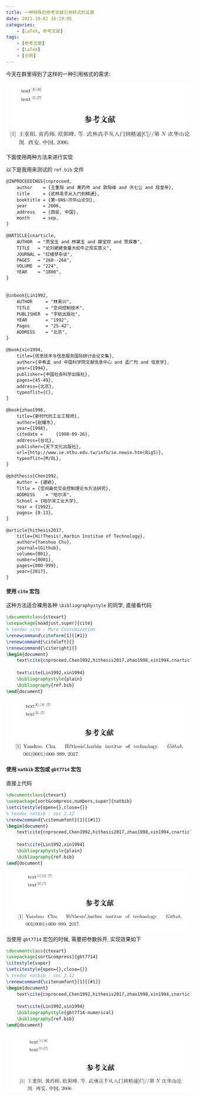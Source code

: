 ```yaml
---
title: 一种特殊的参考文献引用样式的设置
date: 2021-10-02 16:19:05
categories: 
    - [LaTeX, 参考文献]
tags:
    - [参考文献]
    - [LaTeX]
    - [示例]
---
```


今天在群里得到了这样的一种引用格式的需求:

![](https://raw.githubusercontent.com/syvshc/image/master/postimg/extcite/20211002163210.png)

下面使用两种方法来进行实现

<!-- more -->

以下是我用来测试的 `ref.bib` 文件

```text
@INPROCEEDINGS{cnproceed,
	author    = {王重阳 and 黄药师 and 欧阳峰 and 洪七公 and 段皇帝},
	title     = {武林高手从入门到精通},
	booktitle = {第~$N$~次华山论剑},
	year      = 2006,
	address   = {西安, 中国},
	month     = sep,
}

@ARTICLE{cnarticle,
	AUTHOR  = "贾宝玉 and 林黛玉 and 薛宝钗 and 贾探春",
	TITLE   = "论刘姥姥食量大如牛之现实意义",
	JOURNAL = "红楼梦杂谈",
	PAGES   = "260--266",
	VOLUME  = "224",
	YEAR    = "1800",
}


@inbook{Lin1992,
	AUTHOR     = "林来兴",
	TITLE      = "空间控制技术",
	PUBLISHER  = "宇航出版社",
	YEAR       = "1992",
	Pages      = "25-42",
	ADDRESS    = "北京",
}

@book{xin1994,
	title={信息技术与信息服务国际研讨会论文集},
	author={辛希孟 and 中国科学院文献信息中心 and 孟广均 and 信息学},
	year={1994},
	publisher={中国社会科学出版社},
	pages={45-49},
	address={北京},
	typeoflit={C},
}

@book{zhao1998,
	title={新时代的工业工程师},
	author={赵耀东},
	year={1998},
	citedate =     {1998-09-26},
	address={台北},
	publisher={天下文化出版社},
	url={http://www.ie.nthu.edu.tw/info/ie.newie.htm(Big5)},
	typeoflit={M/OL},
}

@phdthesis{Chen1992,
	Author = {谌颖},
	Title = {空间最优交会控制理论与方法研究},
	ADDRESS    = "哈尔滨",
	School = {哈尔滨工业大学},
	Year = {1992},
	pages= {8-13},
}

@article{hithesis2017,
	title={Hi!Thesis!,Harbin Institue of Technology},
	author={Yanshuo Chu},
	journal={Github},
	volume={001},
	number={0001},
	pages={000-999},
	year={2017},
}
```

#### 使用 `cite` 宏包

这种方法适合裸用各种 `\bibliographystyle` 的同学, 直接看代码

```latex
\documentclass{ctexart}
\usepackage[noadjust,super]{cite}
% texdoc cite : More Customization
\renewcommand\citeform[1]{[#1]}
\renewcommand{\citeleft}{}
\renewcommand{\citeright}{}
\begin{document}
    text\cite{cnproceed,Chen1992,hithesis2017,zhao1998,xin1994,cnarticle}

    text\cite{Lin1992,xin1994}
    \bibliographystyle{plain}
    \bibliography{ref.bib}
\end{document}
```

![](https://raw.githubusercontent.com/syvshc/image/master/postimg/extcite/20211002165243.png)

#### 使用 `natbib` 宏包或 `gbt7714` 宏包

直接上代码

```latex
\documentclass{ctexart}
\usepackage[sort&compress,numbers,super]{natbib}
\setcitestyle{open={},close={}}
% texdoc natbib : sec 2.12
\renewcommand{\citenumfont}[1]{[#1]}
\begin{document}
    text\cite{cnproceed,Chen1992,hithesis2017,zhao1998,xin1994,cnarticle}

    text\cite{Lin1992,xin1994}
    \bibliographystyle{plain}
    \bibliography{ref.bib}
\end{document}
```

![](https://raw.githubusercontent.com/syvshc/image/master/postimg/extcite/20211002165718.png)

当使用 `gbt7714` 宏包的时候, 需要把参数拆开, 实现效果如下

```latex
\documentclass{ctexart}
\usepackage[sort&compress]{gbt7714}
\citestyle{super}
\setcitestyle{open={},close={}}
% texdoc natbib : sec 2.12
\renewcommand{\citenumfont}[1]{[#1]}
\begin{document}
    text\cite{cnproceed,Chen1992,hithesis2017,zhao1998,xin1994,cnarticle}

    text\cite{Lin1992,xin1994}
    \bibliographystyle{gbt7714-numerical}
    \bibliography{ref.bib}
\end{document}
```

![](https://raw.githubusercontent.com/syvshc/image/master/postimg/extcite/20211002165924.png)